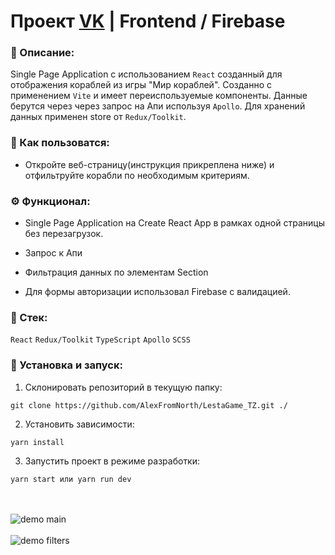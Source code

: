 # Проект [VK](https://github.com/AlexFromNorth/vk) | Frontend / Firebase

### 📜 Описание:
Single Page Application c использованием `React` созданный для отображения кораблей из игры "Мир кораблей". Созданно с применением `Vite` и имеет переиспользуемые компоненты. Данные берутся через через запрос на Апи используя `Apollo`. Для хранений данных применен store от `Redux/Toolkit`.

### 📲 Как пользоватся:
* Откройте веб-страницу(инструкция прикреплена ниже) и отфильтруйте корабли по необходимым критериям.

### ⚙️ Функционал:
* Single Page Application на Create React App в рамках одной страницы без перезагрузок.

* Запрос к Апи
  
* Фильтрация данных по элементам Section

* Для формы авторизации использовал Firebase с валидацией.


### 🥞 Стек:

 `React` `Redux/Toolkit` `TypeScript` `Apollo` `SCSS`

### 💽 Установка и запуск:

1. Склонировать репозиторий в текущую папку:

```git clone https://github.com/AlexFromNorth/LestaGame_TZ.git ./```

2. Установить зависимости:

```yarn install```

3. Запустить проект в режиме разработки:

```yarn start или yarn run dev```

<br />
<br />
<img src="src/assets/main.png" alt="demo main">
<br />
<br />
<img src="src/assets/filters.png" alt="demo filters" >
<br />
<br />

